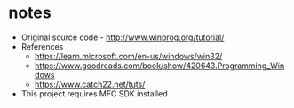 # notes

- Original source code - http://www.winprog.org/tutorial/
- References
	- https://learn.microsoft.com/en-us/windows/win32/
	- https://www.goodreads.com/book/show/420643.Programming_Windows
	- https://www.catch22.net/tuts/
- This project requires MFC SDK installed